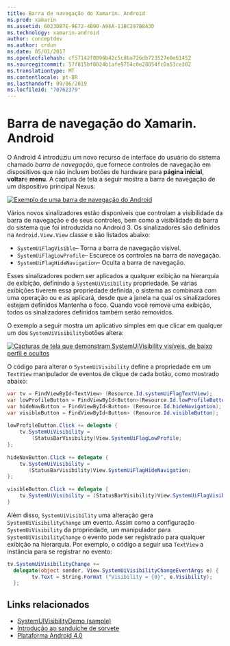 ```yaml
---
title: Barra de navegação do Xamarin. Android
ms.prod: xamarin
ms.assetid: 6023DB7E-9E72-4B90-A96A-11BC297B8A3D
ms.technology: xamarin-android
author: conceptdev
ms.author: crdun
ms.date: 05/01/2017
ms.openlocfilehash: cf57142f0896b42c5c8ba726db723527e0e61452
ms.sourcegitcommit: 57f815bf0024b1afe9754c0e28054fc0a53ce302
ms.translationtype: MT
ms.contentlocale: pt-BR
ms.lasthandoff: 09/06/2019
ms.locfileid: "70762379"
---
```

# <a name="xamarinandroid-navigation-bar"></a>Barra de navegação do Xamarin. Android

O Android 4 introduziu um novo recurso de interface do usuário do sistema chamado *barra de navegação*, que fornece controles de navegação em dispositivos que não incluem botões de hardware para **página inicial**, **voltar**e **menu**.
A captura de tela a seguir mostra a barra de navegação de um dispositivo principal Nexus:

 [![Exemplo de uma barra de navegação do Android](navigation-bar-images/19-navbar.png)](navigation-bar-images/19-navbar.png#lightbox)

Vários novos sinalizadores estão disponíveis que controlam a visibilidade da barra de navegação e de seus controles, bem como a visibilidade da barra do sistema que foi introduzida no Android 3. Os sinalizadores são definidos na `Android.View.View` classe e são listados abaixo:

- `SystemUiFlagVisible`&ndash; Torna a barra de navegação visível. 
- `SystemUiFlagLowProfile`&ndash; Escurece os controles na barra de navegação. 
- `SystemUiFlagHideNavigation`&ndash; Oculta a barra de navegação. 

Esses sinalizadores podem ser aplicados a qualquer exibição na hierarquia de exibição, definindo a `SystemUiVisibility` propriedade. Se várias exibições tiverem essa propriedade definida, o sistema as combinará com uma operação ou e as aplicará, desde que a janela na qual os sinalizadores estejam definidos Mantenha o foco. Quando você remove uma exibição, todos os sinalizadores definidos também serão removidos.

O exemplo a seguir mostra um aplicativo simples em que clicar em qualquer um dos `SystemUiVisibility`botões altera:

 [![Capturas de tela que demonstram SystemUiVisibility visíveis, de baixo perfil e ocultos](navigation-bar-images/18-systemuivisibility.png)](navigation-bar-images/18-systemuivisibility.png#lightbox)

O código para alterar o `SystemUiVisibility` define a propriedade em um `TextView` manipulador de eventos de clique de cada botão, como mostrado abaixo:

```csharp
var tv = FindViewById<TextView> (Resource.Id.systemUiFlagTextView);
var lowProfileButton = FindViewById<Button>(Resource.Id.lowProfileButton);
var hideNavButton = FindViewById<Button> (Resource.Id.hideNavigation);
var visibleButton = FindViewById<Button> (Resource.Id.visibleButton);
           
lowProfileButton.Click += delegate {
    tv.SystemUiVisibility =
        (StatusBarVisibility)View.SystemUiFlagLowProfile;
};
           
hideNavButton.Click += delegate {
    tv.SystemUiVisibility =
       (StatusBarVisibility)View.SystemUiFlagHideNavigation;        
};
           
visibleButton.Click += delegate {
    tv.SystemUiVisibility = (StatusBarVisibility)View.SystemUiFlagVisible;
}
```

Além disso, `SystemUiVisibility` uma alteração gera `SystemUiVisibilityChange` um evento. Assim como a configuração `SystemUiVisibility` da propriedade, um manipulador para `SystemUiVisibilityChange` o evento pode ser registrado para qualquer exibição na hierarquia. Por exemplo, o código a seguir usa `TextView` a instância para se registrar no evento:

```csharp
tv.SystemUiVisibilityChange +=
  delegate(object sender, View.SystemUiVisibilityChangeEventArgs e) {
        tv.Text = String.Format ("Visibility = {0}", e.Visibility);
  };
```

## <a name="related-links"></a>Links relacionados

- [SystemUIVisibilityDemo (sample)](https://docs.microsoft.com/samples/xamarin/monodroid-samples/systemuivisibilitydemo)
- [Introdução ao sanduíche de sorvete](http://www.android.com/about/ice-cream-sandwich/)
- [Plataforma Android 4,0](https://developer.android.com/sdk/android-4.0.html)
